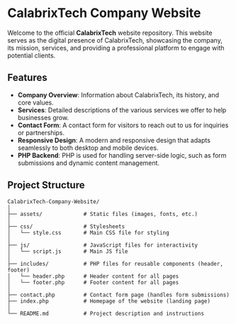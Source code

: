 # CalabrixTech Company Website

Welcome to the official **CalabrixTech** website repository. This website serves as the digital presence of CalabrixTech, showcasing the company, its mission, services, and providing a professional platform to engage with potential clients.

## Features

- **Company Overview**: Information about CalabrixTech, its history, and core values.
- **Services**: Detailed descriptions of the various services we offer to help businesses grow.
- **Contact Form**: A contact form for visitors to reach out to us for inquiries or partnerships.
- **Responsive Design**: A modern and responsive design that adapts seamlessly to both desktop and mobile devices.
- **PHP Backend**: PHP is used for handling server-side logic, such as form submissions and dynamic content management.

## Project Structure

```plaintext
CalabrixTech-Company-Website/
│
├── assets/             # Static files (images, fonts, etc.)
│
├── css/                # Stylesheets
│   └── style.css       # Main CSS file for styling
│
├── js/                 # JavaScript files for interactivity
│   └── script.js       # Main JS file
│
├── includes/           # PHP files for reusable components (header, footer)
│   └── header.php      # Header content for all pages
│   └── footer.php      # Footer content for all pages
│
├── contact.php         # Contact form page (handles form submissions)
├── index.php           # Homepage of the website (landing page)
│
└── README.md           # Project description and instructions
